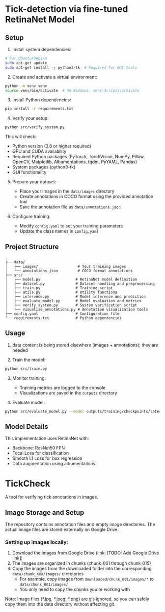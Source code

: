 # Tick-detection via fine-tuned RetinaNet Model

## Setup

1. Install system dependencies:
```bash
# For Ubuntu/Debian
sudo apt-get update
sudo apt-get install -y python3-tk  # Required for GUI tools
```

2. Create and activate a virtual environment:
```bash
python -m venv venv
source venv/bin/activate  # On Windows: venv\Scripts\activate
```

3. Install Python dependencies:
```bash
pip install -r requirements.txt
```

4. Verify your setup:
```bash
python src/verify_system.py
```
This will check:
- Python version (3.8 or higher required)
- GPU and CUDA availability
- Required Python packages (PyTorch, TorchVision, NumPy, Pillow, OpenCV, Matplotlib, Albumentations, tqdm, PyYAML, Pandas)
- System packages (python3-tk)
- GUI functionality

5. Prepare your dataset:
   - Place your images in the `data/images` directory
   - Create annotations in COCO format using the provided annotation tool
   - Save the annotation file as `data/annotations.json`

6. Configure training:
   - Modify `config.yaml` to set your training parameters
   - Update the class names in `config.yaml`

## Project Structure

```
.
├── data/
│   ├── images/                  # Your training images
│   └── annotations.json         # COCO format annotations
├── src/
│   ├── model.py                # RetinaNet model definition
│   ├── dataset.py              # Dataset handling and preprocessing
│   ├── train.py                # Training script
│   ├── utils.py                # Utility functions
│   ├── inference.py            # Model inference and prediction
│   ├── evaluate_model.py       # Model evaluation and metrics
│   ├── verify_system.py        # System verification script
│   └── visualize_annotations.py # Annotation visualization tools
├── config.yaml                 # Configuration file
└── requirements.txt            # Python dependencies
```

## Usage

1. data content is being stored elsewhere (images + annotations); they are needed

2. Train the model:
```bash
python src/train.py
```

3. Monitor training:
   - Training metrics are logged to the console
   - Visualizations are saved in the `outputs` directory

4. Evaluate model:
```bash
python src/evaluate_model.py --model outputs/training/checkpoints/latest_model.pth --input data/chunk_001/images --output outputs/evaluation_test --threshold 0.5
```

## Model Details

This implementation uses RetinaNet with:
- Backbone: ResNet50 FPN
- Focal Loss for classification
- Smooth L1 Loss for box regression
- Data augmentation using albumentations 

# TickCheck

A tool for verifying tick annotations in images.

## Image Storage and Setup

The repository contains annotation files and empty image directories. The actual image files are stored externally on Google Drive.

### Setting up images locally:

1. Download the images from Google Drive (link: [TODO: Add Google Drive link])
2. The images are organized in chunks (chunk_001 through chunk_015)
3. Copy the images from the downloaded folder into the corresponding `data/chunk_XXX/images/` directories
   - For example, copy images from `downloaded/chunk_001/images/*` to `data/chunk_001/images/`
   - You only need to copy the chunks you're working with

Note: Image files (*.jpg, *.jpeg, *.png) are git-ignored, so you can safely copy them into the data directory without affecting git.
